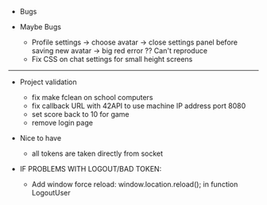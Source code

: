 - Bugs

- Maybe Bugs

  - Profile settings -> choose avatar -> close settings panel before saving new avatar -> big red error ?? Can't reproduce
  - Fix CSS on chat settings for small height screens

---

- Project validation

  - fix make fclean on school computers
  - fix callback URL with 42API to use machine IP address port 8080
  - set score back to 10 for game
  - remove login page

- Nice to have

  - all tokens are taken directly from socket

- IF PROBLEMS WITH LOGOUT/BAD TOKEN:
  - Add window force reload: window.location.reload(); in function LogoutUser
